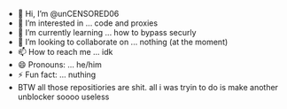 - 👋 Hi, I’m @unCENSORED06
- 👀 I’m interested in ... code and proxies
- 🌱 I’m currently learning ... how to bypass securly
- 💞️ I’m looking to collaborate on ... nothing (at the moment)
- 📫 How to reach me ... idk
- 😄 Pronouns: ... he/him
- ⚡ Fun fact: ... nuthing
- BTW all those repositiories are shit. all i was tryin to do is make another unblocker soooo useless 

<!---
unCENSORED06/unCENSORED06 is a ✨ special ✨ repository because its `README.md` (this file) appears on your GitHub profile.
You can click the Preview link to take a look at your changes.
--->
